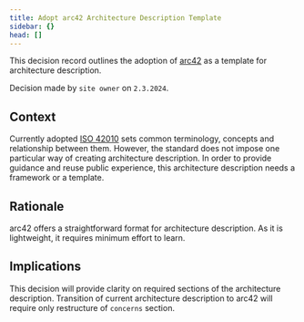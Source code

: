 ```yaml
---
title: Adopt arc42 Architecture Description Template
sidebar: {}
head: []
---
```


This decision record outlines the adoption of [arc42](https://arc42.org/) as a template for architecture description.

Decision made by `site owner` on `2.3.2024`.

## Context

Currently adopted [ISO 42010](https://www.iso.org/standard/74393.html) sets common terminology, concepts and relationship between them.
However, the standard does not impose one particular way of creating architecture description.
In order to provide guidance and reuse public experience, this architecture description needs a framework or a template.

## Rationale

arc42 offers a straightforward format for architecture description.
As it is lightweight, it requires minimum effort to learn.

## Implications

This decision will provide clarity on required sections of the architecture description.
Transition of current architecture description to arc42 will require only restructure of `concerns` section.
